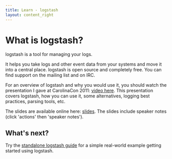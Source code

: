 ```yaml
---
title: Learn - logstash
layout: content_right
---
```

# What is logstash?

logstash is a tool for managing your logs.

It helps you take logs and other event data from your systems and move it into
a central place. logstash is open source and completely free. You can find
support on the mailing list and on IRC.

For an overview of logstash and why you would use it, you should watch the
presentation I gave at CarolinaCon 2011: 
[video here](http://carolinacon.blip.tv/file/5105901/). This presentation covers
logstash, how you can use it, some alternatives, logging best practices,
parsing tools, etc.

The slides are available online here: [slides](http://goo.gl/68c62). The slides
include speaker notes (click 'actions' then 'speaker notes').

## What's next?

Try the [standalone logstash guide](getting-started-simple) for a simple
real-world example getting started using logstash.
